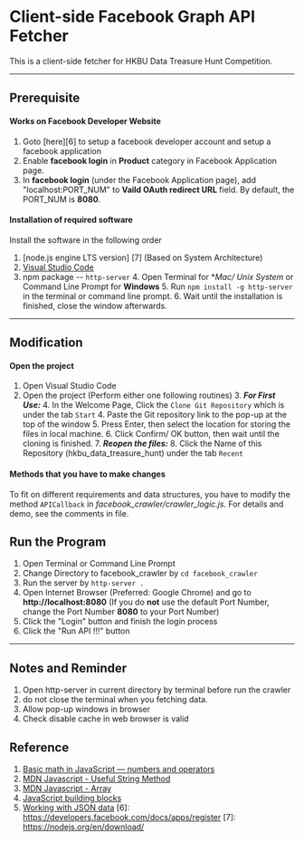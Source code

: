 
Client-side Facebook Graph API Fetcher
======
This is a client-side fetcher for HKBU Data Treasure Hunt Competition.

-----

Prerequisite
-----
#### Works on Facebook Developer Website
1.  Goto [here][6] to setup a facebook developer account and setup a facebook application
2.  Enable **facebook login** in **Product** category in Facebook Application page.
3.  In **facebook login** (under the Facebook Application page), add "localhost:PORT_NUM" to **Vaild OAuth redirect URL** field. By default, the PORT_NUM is **8080**.

#### Installation of required software
Install the software in the following order

1. [node.js engine LTS version] [7] (Based on System Architecture)
2. [Visual Studio Code](https://code.visualstudio.com/Download) 
3. npm package -- ``http-server``
	4. Open Terminal for **Mac/ *Unix System** or Command Line Prompt for **Windows**
	5. Run ```npm install -g http-server``` in the terminal or command line prompt.
	6. Wait until the installation is finished, close the window afterwards.

----------

Modification
-----
#### Open the project
1. Open Visual Studio Code
2. Open the project (Perform either one following routines)
	3. **_For First Use:_**
		4. In the Welcome Page, Click the ``Clone Git Repository`` which is under the tab ``Start``
		4. Paste the Git repository link to the pop-up at the top of the window
		5. Press Enter,  then select the location for storing the files in local machine.
		6. Click Confirm/ OK button, then wait until the cloning is finished.
	7. **_Reopen the files:_**
		8. Click the Name of this Repository (hkbu_data_treasure_hunt) under the tab ``Recent``

#### Methods that you have to make changes
To fit on different requirements and data structures, you have to modify the method ``APICallback`` in _facebook_crawler/crawler_logic.js_. For details and demo, see the comments in file.

Run the Program
-----
1. Open Terminal or Command Line Prompt
2. Change Directory to facebook_crawler by ``cd facebook_crawler``
3. Run the server by ``http-server .``
4. Open Internet Browser (Preferred: Google Chrome) and go to **http://localhost:8080** (If you do **not** use the default Port Number, change the Port Number **8080** to your Port Number)
5. Click the "Login" button and finish the login process
6. Click the "Run API !!!" button

-----

Notes and Reminder
-----
1.  Open http-server in current directory by terminal before run the crawler 
2.  do not close the terminal when you fetching data.
3.  Allow pop-up windows in browser
4.  Check disable cache in web browser is valid

Reference
----
1. [Basic math in JavaScript — numbers and operators](https://developer.mozilla.org/en-US/docs/Learn/JavaScript/First_steps/Math)
2. [MDN Javascript - Useful String Method](https://developer.mozilla.org/en-US/docs/Learn/JavaScript/First_steps/Useful_string_methods)
3. [MDN Javascript - Array](https://developer.mozilla.org/en-US/docs/Learn/JavaScript/First_steps/Arrays)
4. [JavaScript building blocks](https://developer.mozilla.org/en-US/docs/Learn/JavaScript/Building_blocks)
5. [Working with JSON data](https://developer.mozilla.org/en-US/docs/Learn/JavaScript/Objects/JSON)
[6]: https://developers.facebook.com/docs/apps/register
[7]: https://nodejs.org/en/download/
